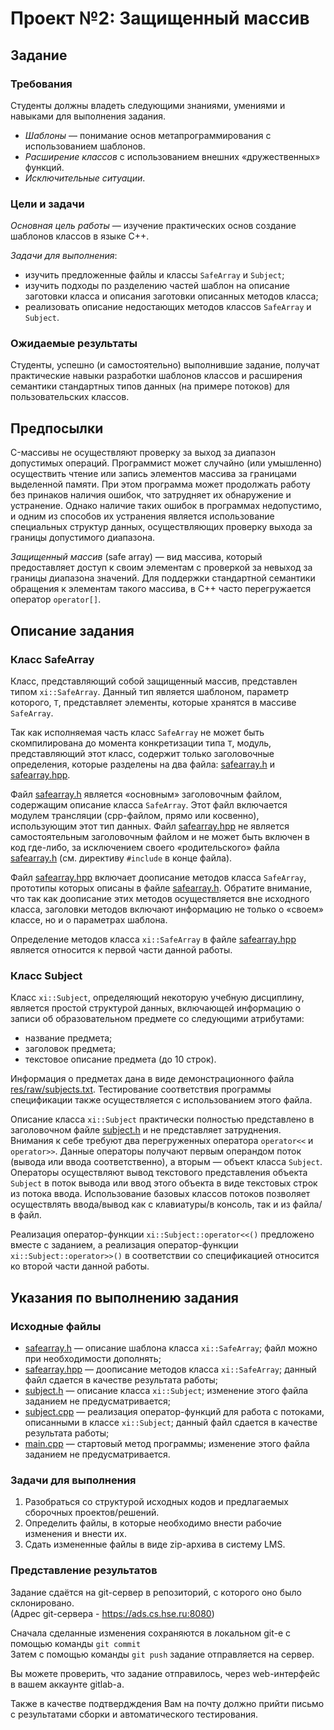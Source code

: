 ﻿Проект №2: Защищенный массив
============================

## Задание

### Требования

Студенты должны владеть следующими знаниями, умениями и навыками для выполнения задания.

*   _Шаблоны_ — понимание основ метапрограммирования с использованием шаблонов.
*   _Расширение классов_ с использованием внешних «дружественных» функций.
*   _Исключительные ситуации_.

### Цели и задачи

_Основная цель работы_ — изучение практических основ создание шаблонов классов в языке C++.

_Задачи для выполнения_:

*   изучить предложенные файлы и классы `SafeArray` и `Subject`;
*   изучить подходы по разделению частей шаблон на описание заготовки класса и описания заготовки описанных методов класса;
*   реализовать описание недостающих методов классов `SafeArray` и `Subject`.

### Ожидаемые результаты

Студенты, успешно (и самостоятельно) выполнившие задание, получат практические навыки разработки шаблонов классов и расширения семантики стандартных типов данных (на примере потоков) для пользовательских классов.

## Предпосылки

C-массивы не осуществляют проверку за выход за диапазон допустимых операций. Программист может случайно (или умышленно) осуществить чтение или запись элементов массива за границами выделенной памяти. При этом программа может продолжать работу без принаков наличия ошибок, что затрудняет их обнаружение и устранение. Однако наличие таких ошибок в программах недопустимо, и одним из способов их устранения является использование специальных структур данных, осуществляющих проверку выхода за границы допустимого диапазона.

_Защищенный массив_ (safe array) — вид массива, который предоставляет доступ к своим элементам с проверкой за невыход за границы диапазона значений. Для поддержки стандартной семантики обращения к элементам такого массива, в C++ часто перегружается оператор `operator[]`.

## Описание задания

### Класс SafeArray

Класс, представляющий собой защищенный массив, представлен типом `xi::SafeArray`. Данный тип является шаблоном, параметр которого, `T`, представляет элементы, которые хранятся в массиве `SafeArray`.

Так как исполняемая часть класс `SafeArray` не может быть скомпилирована до момента конкретизации типа `T`, модуль, представляющий этот класс, содержит только заголовочные определения, которые разделены на два файла: [safearray.h](src/safearray.h) и [safearray.hpp](src/safearray.hpp).

Файл [safearray.h](src/safearray.h) является «основным» заголовочным файлом, содержащим описание класса `SafeArray`. Этот файл включается модулем трансляции (cpp-файлом, прямо или косвенно), использующим этот тип данных. Файл [safearray.hpp](src/safearray.hpp) не является самостоятельным заголовочным файлом и не может быть включен в код где-либо, за исключением своего «родительского» файла [safearray.h](src/safearray.h) (см. директиву `#include` в конце файла).

Файл [safearray.hpp](src/safearray.hpp) включает доописание методов класса `SafeArray`, прототипы которых описаны в файле [safearray.h](src/safearray.h). Обратите внимание, что так как доописание этих методов осуществляется вне исходного класса, заголовки методов включают информацию не только о «своем» классе, но и о параметрах шаблона.

Определение методов класса `xi::SafeArray` в файле [safearray.hpp](src/safearray.hpp) является относится к первой части данной работы.

### Класс Subject

Класс `xi::Subject`, определяющий некоторую учебную дисциплину, является простой структурой данных, включающей информацию о записи об образовательном предмете со следующими атрибутами:

*   название предмета;
*   заголовок предмета;
*   текстовое описание предмета (до 10 строк).

Информация о предметах дана в виде демонстрационного файла [res/raw/subjects.txt](res/raw/subjects.txt). Тестирование соответствия программы спецификации также осуществляется с использованием этого файла.

Описание класса `xi::Subject` практически полностью представлено в заголовочном файле [subject.h](src/subject.h) и не представляет затруднения. Внимания к себе требуют два перегруженных оператора `operator<<` и `operator>>`. Данные операторы получают первым операндом поток (вывода или ввода соответственно), а вторым — объект класса `Subject`. Операторы осуществляют вывод текстового представления объекта `Subject` в поток вывода или ввод этого объекта в виде текстовых строк из потока ввода. Использование базовых классов потоков позволяет осуществлять ввода/вывод как с клавиатуры/в консоль, так и из файла/в файл.

Реализация оператор-функции `xi::Subject::operator<<()` предложено вместе с заданием, а реализация оператор-функции `xi::Subject::operator>>()` в соответствии со спецификацией относится ко второй части данной работы.

## Указания по выполнению задания

### Исходные файлы

*   [safearray.h](src/safearray.h") — описание шаблона класса `xi::SafeArray`; файл можно при необходимости дополнять;
*   [safearray.hpp](src/safearray.hpp") — доописание методов класса `xi::SafeArray`; данный файл сдается в качестве результата работы;
*   [subject.h](src/subject.h) — описание класса `xi::Subject`; изменение этого файла заданием не предусматривается;
*   [subject.cpp](src/subject.cpp) — реализация оператор-функций для работа с потоками, описанными в классе `xi::Subject`; данный файл сдается в качестве результата работы;
*   [main.cpp](src/main.cpp) — стартовый метод программы; изменение этого файла заданием не предусматривается.

### Задачи для выполнения

1.  Разобраться со структурой исходных кодов и предлагаемых сборочных проектов/решений.
2.  Определить файлы, в которые необходимо внести рабочие изменения и внести их.
3.  Сдать измененные файлы в виде zip-архива в систему LMS.

### Представление результатов

Задание сдаётся на git-сервер в репозиторий, с которого оно было склонировано.  
(Адрес git-сервера - https://ads.cs.hse.ru:8080)

Сначала сделанные изменения сохраняются в локальном git-е c помощью команды `git commit`  
Затем с помощью команды `git push` задание отправляется на сервер.

Вы можете проверить, что задание отправилось, через web-интерфейс в вашем аккаунте gitlab-а.

Также в качестве подтвердждения Вам на почту должно прийти письмо с результатами сборки и автоматического тестирования.